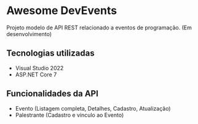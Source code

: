# Awesome DevEvents

Projeto modelo de API REST relacionado a eventos de programação. (Em desenvolvimento)

## Tecnologias utilizadas

- Visual Studio 2022
- ASP.NET Core 7

## Funcionalidades da API

- Evento (Listagem completa, Detalhes, Cadastro, Atualização)
- Palestrante (Cadastro e vínculo ao Evento)
